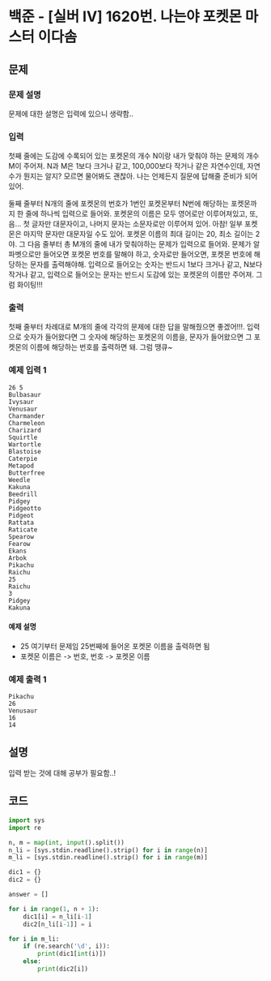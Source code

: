 # 백준 - [실버 IV] 1620번. 나는야 포켓몬 마스터 이다솜

문제
-----

### 문제 설명

문제에 대한 설명은 입력에 있으니 생략함..

### 입력
첫째 줄에는 도감에 수록되어 있는 포켓몬의 개수 N이랑 내가 맞춰야 하는 문제의 개수 M이 주어져. N과 M은 1보다 크거나 같고, 100,000보다 작거나 같은 자연수인데, 자연수가 뭔지는 알지? 모르면 물어봐도 괜찮아. 나는 언제든지 질문에 답해줄 준비가 되어있어.

둘째 줄부터 N개의 줄에 포켓몬의 번호가 1번인 포켓몬부터 N번에 해당하는 포켓몬까지 한 줄에 하나씩 입력으로 들어와. 포켓몬의 이름은 모두 영어로만 이루어져있고, 또, 음... 첫 글자만 대문자이고, 나머지 문자는 소문자로만 이루어져 있어. 아참! 일부 포켓몬은 마지막 문자만 대문자일 수도 있어. 포켓몬 이름의 최대 길이는 20, 최소 길이는 2야. 그 다음 줄부터 총 M개의 줄에 내가 맞춰야하는 문제가 입력으로 들어와. 문제가 알파벳으로만 들어오면 포켓몬 번호를 말해야 하고, 숫자로만 들어오면, 포켓몬 번호에 해당하는 문자를 출력해야해. 입력으로 들어오는 숫자는 반드시 1보다 크거나 같고, N보다 작거나 같고, 입력으로 들어오는 문자는 반드시 도감에 있는 포켓몬의 이름만 주어져. 그럼 화이팅!!!

### 출력

첫째 줄부터 차례대로 M개의 줄에 각각의 문제에 대한 답을 말해줬으면 좋겠어!!!. 입력으로 숫자가 들어왔다면 그 숫자에 해당하는 포켓몬의 이름을, 문자가 들어왔으면 그 포켓몬의 이름에 해당하는 번호를 출력하면 돼. 그럼 땡큐~

### 예제 입력 1 

```
26 5
Bulbasaur
Ivysaur
Venusaur
Charmander
Charmeleon
Charizard
Squirtle
Wartortle
Blastoise
Caterpie
Metapod
Butterfree
Weedle
Kakuna
Beedrill
Pidgey
Pidgeotto
Pidgeot
Rattata
Raticate
Spearow
Fearow
Ekans
Arbok
Pikachu
Raichu
25
Raichu
3
Pidgey
Kakuna
```
#### 예제 설명 

- 25 여기부터 문제임 25번째에 들어온 포켓몬 이름을 출력하면 됨
- 포켓몬 이름은 -> 번호, 번호 -> 포켓몬 이름


### 예제 출력 1 

```
Pikachu
26
Venusaur
16
14
```

설명
------
입력 받는 것에 대해 공부가 필요함..!

코드
------

``` python
import sys
import re

n, m = map(int, input().split())
n_li = [sys.stdin.readline().strip() for i in range(n)]
m_li = [sys.stdin.readline().strip() for i in range(m)]

dic1 = {}
dic2 = {}

answer = []

for i in range(1, n + 1):
    dic1[i] = n_li[i-1]
    dic2[n_li[i-1]] = i

for i in m_li:
    if (re.search('\d', i)):
        print(dic1[int(i)])
    else:
        print(dic2[i])
```